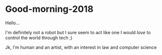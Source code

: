 # Good-morning-2018

Hello...

I'm definitely not a robot but I sure seem to act like one
I would *love* to control the world through tech ;)

Jk, I'm human and an artist, with an interest in law and computer science
